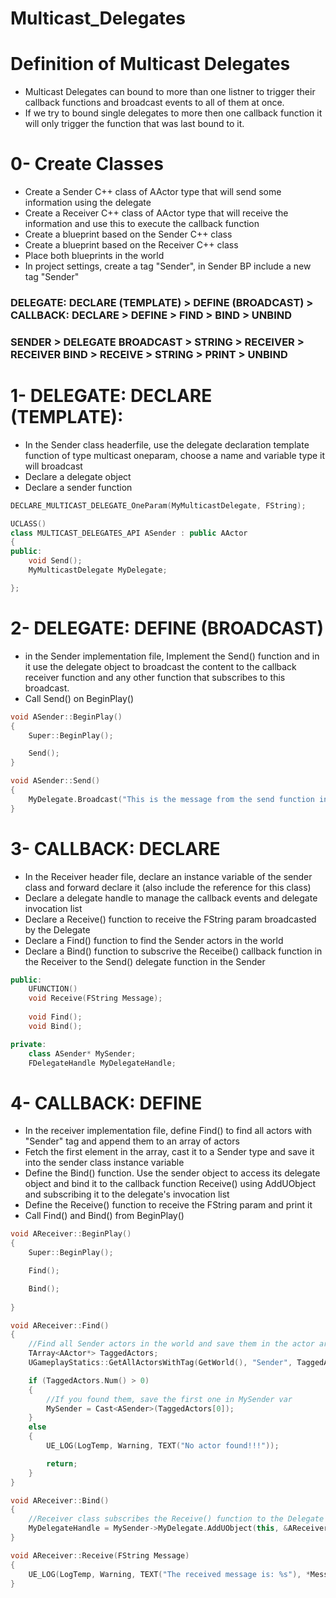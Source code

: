 # Multicast_Delegates

# Definition of Multicast Delegates
  - Multicast Delegates can bound to more than one listner to trigger their callback functions and broadcast events to all of them at once.
  - If we try to bound single delegates to more then one callback function it will only trigger the function that was last bound to it. 

# 0- Create Classes
  - Create a Sender C++ class of AActor type that will send some information using the delegate
  - Create a Receiver C++ class of AActor type that will receive the information and use this to execute the callback function
  - Create a blueprint based on the Sender C++ class
  - Create a blueprint based on the Receiver C++ class
  - Place both blueprints in the world
  - In project settings, create a tag "Sender", in Sender BP include a new tag "Sender"

  ### DELEGATE: DECLARE (TEMPLATE) > DEFINE (BROADCAST) > CALLBACK: DECLARE > DEFINE > FIND > BIND > UNBIND
  
  ### SENDER > DELEGATE BROADCAST > STRING > RECEIVER > RECEIVER BIND > RECEIVE > STRING > PRINT > UNBIND

# 1- DELEGATE: DECLARE (TEMPLATE): 
  - In the Sender class headerfile, use the delegate declaration template function of type multicast oneparam, choose a name and variable type it will broadcast
  - Declare a delegate object
  - Declare a sender function

```cpp
DECLARE_MULTICAST_DELEGATE_OneParam(MyMulticastDelegate, FString); 

UCLASS()
class MULTICAST_DELEGATES_API ASender : public AActor
{	
public:	
	void Send();
	MyMulticastDelegate MyDelegate;

};
``` 

# 2- DELEGATE: DEFINE (BROADCAST)
  - in the Sender implementation file, Implement the Send() function and in it use the delegate object to broadcast the content to the callback receiver function and any other function that subscribes to this broadcast.
  - Call Send() on BeginPlay()

```cpp
void ASender::BeginPlay()
{
	Super::BeginPlay();

	Send();
}

void ASender::Send()
{
	MyDelegate.Broadcast("This is the message from the send function in the Delegate");
}
```

# 3- CALLBACK: DECLARE
  - In the Receiver header file, declare an instance variable of the sender class and forward declare it (also include the reference for this class)
  - Declare a delegate handle to manage the callback events and delegate invocation list
  - Declare a Receive() function to receive the FString param broadcasted by the Delegate
  - Declare a Find() function to find the Sender actors in the world
  - Declare a Bind() function to subscrive the Receibe() callback function in the Receiver to the Send() delegate function in the Sender

```cpp
public:	
	UFUNCTION()
	void Receive(FString Message);
	
	void Find();	
	void Bind();

private:
	class ASender* MySender;
	FDelegateHandle MyDelegateHandle; 
```

# 4- CALLBACK: DEFINE
  - In the receiver implementation file, define Find() to find all actors with "Sender" tag and append them to an array of actors
  - Fetch the first element in the array, cast it to a Sender type and save it into the sender class instance variable
  - Define the Bind() function. Use the sender object to access its delegate object and bind it to the callback function Receive() using AddUObject and subscribing it to the delegate's invocation list
  - Define the Receive() function to receive the FString param and print it  
  - Call Find() and Bind() from BeginPlay()

```cpp
void AReceiver::BeginPlay()
{
	Super::BeginPlay();

	Find();

	Bind();
	
}

void AReceiver::Find()
{
	//Find all Sender actors in the world and save them in the actor array
	TArray<AActor*> TaggedActors;
	UGameplayStatics::GetAllActorsWithTag(GetWorld(), "Sender", TaggedActors);

	if (TaggedActors.Num() > 0)
	{
		//If you found them, save the first one in MySender var
		MySender = Cast<ASender>(TaggedActors[0]);
	}
	else
	{
		UE_LOG(LogTemp, Warning, TEXT("No actor found!!!"));

		return;
	}
}

void AReceiver::Bind()
{
	//Receiver class subscribes the Receive() function to the Delegate function in the Sender class
	MyDelegateHandle = MySender->MyDelegate.AddUObject(this, &AReceiver::Receive);
}

void AReceiver::Receive(FString Message)
{
	UE_LOG(LogTemp, Warning, TEXT("The received message is: %s"), *Message);
}
```








































